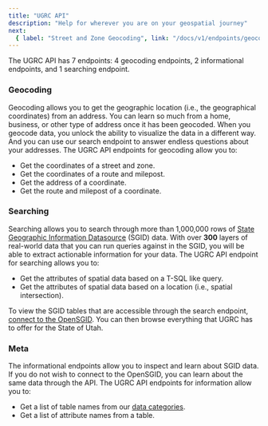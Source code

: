 ```yaml
---
title: "UGRC API"
description: "Help for wherever you are on your geospatial journey"
next:
  { label: "Street and Zone Geocoding", link: "/docs/v1/endpoints/geocoding" }
---
```


The UGRC API has 7 endpoints: 4 geocoding endpoints, 2 informational endpoints, and 1 searching endpoint.

### Geocoding

Geocoding allows you to get the geographic location (i.e., the geographical coordinates) from an address. You can learn so much from a home, business, or other type of address once it has been geocoded. When you geocode data, you unlock the ability to visualize the data in a different way. And you can use our search endpoint to answer endless questions about your addresses. The UGRC API endpoints for geocoding allow you to:

- Get the coordinates of a street and zone.
- Get the coordinates of a route and milepost.
- Get the address of a coordinate.
- Get the route and milepost of a coordinate.

### Searching

Searching allows you to search through more than 1,000,000 rows of [State Geographic Information Datasource](https://gis.utah.gov/documentation/sgid/) (SGID) data. With over **300** layers of real-world data that you can run queries against in the SGID, you will be able to extract actionable information for your data. The UGRC API endpoint for searching allows you to:

- Get the attributes of spatial data based on a T-SQL like query.
- Get the attributes of spatial data based on a location (i.e., spatial intersection).

To view the SGID tables that are accessible through the search endpoint, [connect to the OpenSGID](https://gis.utah.gov/documentation/sgid/open-sgid/). You can then browse everything that UGRC has to offer for the State of Utah.

### Meta

The informational endpoints allow you to inspect and learn about SGID data. If you do not wish to connect to the OpenSGID, you can learn about the same data through the API. The UGRC API endpoints for information allow you to:

- Get a list of table names from our [data categories](https://gis.utah.gov/products/sgid/categories/).
- Get a list of attribute names from a table.
